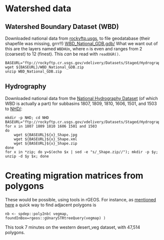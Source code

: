 # Watershed data

## Watershed Boundary Dataset (WBD)


Downloaded national data from [rockyftp.usgs](ftp://rockyftp.cr.usgs.gov/vdelivery/Datasets/Staged/Hydrography/WBD/National/GDB/),
to file geodatabase (their shapefile was missing, grrr!!) [WBD_National_GDB.gdb/](WBD_National_GDB.gdb)
What we want out of this are the layers named
`WBDHUn`, where `n` is even and ranges from 2 (coarsest) to 12 (finest).
This *can* be read with `readOGR()`.
```
BASEURL="ftp://rockyftp.cr.usgs.gov/vdelivery/Datasets/Staged/Hydrography/WBD/National/GDB"
wget ${BASEURL}/WBD_National_GDB.zip
unzip WBD_National_GDB.zip
```

## Hydrography

Downloaded national data from the [National Hydrography Dataset](http://nhd.usgs.gov/data.html)
(of which WBD is actually a part)
for subbasins 1807, 1809, 1810, 1606, 1501, and 1503 to [NHD/](NHD/):
```
mkdir -p NHD; cd NHD
BASEURL="ftp://rockyftp.cr.usgs.gov/vdelivery/Datasets/Staged/Hydrography/NHD/HU4/HighResolution/Shape/NHD_H_"
for x in 1807 1809 1810 1606 1501 and 1503
do
    wget ${BASEURL}${x}_Shape.jpg
    wget ${BASEURL}${x}_Shape.xml
    wget ${BASEURL}${x}_Shape.zip
done
for x in *zip; do y=$(echo $x | sed -e "s/_Shape.zip//"); mkdir -p $y; unzip -d $y $x; done
```


# Creating migration matrices from polygons

These would be possible, using tools in rGEOS.
For instance, as [mentioned here](http://stackoverflow.com/questions/26499010/finding-adjacent-polygons-in-r-neighbors)
a quick way to find adjacent polygons is
```
nb <- spdep::poly2nb( vegmap, foundInBox=rgeos::gUnarySTRtreeQuery(vegmap) )
```
This took 7 minutes on the western desert_veg dataset, with 47,514 polygons.


